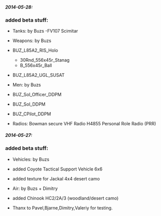 
<h5>2014-05-28:</h5>


<h3>added beta stuff:</h3>

- Tanks: by Buzs
-FV107 Scimitar

- Weapons: by Buzs
- BUZ_L85A2_RIS_Holo
     * 30Rnd_556x45r_Stanag 
	 * B_556x45r_Ball		
- BUZ_L85A2_UGL_SUSAT 

- Men: by Buzs
- BUZ_Sol_Officer_DDPM
- BUZ_Sol_DDPM
- BUZ_CPilot_DDPM

- Radios:
Bowman secure VHF Radio
H4855 Personal Role Radio (PRR)

<h5>2014-05-27:</h5>

<h3>added beta stuff:</h3>

- Vehicles: by Buzs

- added Coyote Tactical Support Vehicle 6x6
- added texture for Jackal 4x4 desert camo

- Air: by Buzs + Dimitry
- added Chinook HC2/2A/3 (woodland/desert camo)


- Thanx to Pavel,Bjarne,Dimitry,Valeriy for testing.

